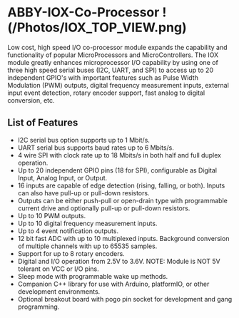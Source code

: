 # ABBY-IOX-Co-Processor !(/Photos/IOX_TOP_VIEW.png)
Low cost, high speed I/O co-processor module expands the capability and functionality of popular MicroProcessors and MicroControllers. 
The IOX module greatly enhances microprocessor I/O capability by using one of three high speed serial buses (I2C, UART, and SPI) to access up to 20 independent GPIO's with important features such as Pulse Width Modulation (PWM) outputs, digital frequency measurement inputs, external input event detection, rotary encoder support, fast analog to digital conversion, etc.

## List of Features
- I2C serial bus option supports up to 1 Mbit/s.
- UART serial bus supports baud rates up to 6 Mbits/s.
- 4 wire SPI with clock rate up to 18 Mbits/s in both half and full duplex operation.
- Up to 20 independent GPIO pins (18 for SPI), configurable as Digital Input, Analog Input, or Output.
- 16 inputs are capable of edge detection (rising, falling, or both). Inputs can also have pull-up or pull-down resistors.
- Outputs can be either push-pull or open-drain type with programmable current drive and optionally pull-up or pull-down resistors.
- Up to 10 PWM outputs.
- Up to 10 digital frequency measurement inputs.
- Up to 4 event notification outputs.
- 12 bit fast ADC with up to 10 multiplexed inputs. Background conversion of multiple channels with up to 65535 samples.
- Support for up to 8 rotary encoders.
- Digital and I/O operation from 2.5V to 3.6V. NOTE: Module is NOT 5V tolerant on VCC or I/O pins.
- Sleep mode with programmable wake up methods.
- Companion C++ library for use with Arduino, platformIO, or other development environments.
- Optional breakout board with pogo pin socket for development and gang programming.
